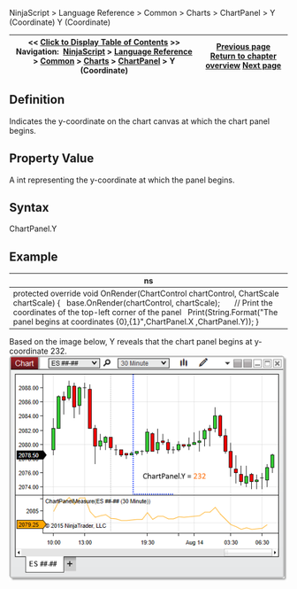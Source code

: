 ﻿
NinjaScript > Language Reference > Common > Charts > ChartPanel > Y (Coordinate)
Y (Coordinate)

| << [Click to Display Table of Contents](y_coordinate_chartpanel.md) >> **Navigation:**     [NinjaScript](ninjascript-1.md) > [Language Reference](language_reference_wip-1.md) > [Common](common-1.md) > [Charts](chart-1.md) > [ChartPanel](chartpanel-1.md) > Y (Coordinate) | [Previous page](x_coordinate_chartpanel-1.md) [Return to chapter overview](chartpanel-1.md) [Next page](chartscale-1.md) |
| --- | --- |

## Definition
Indicates the y-coordinate on the chart canvas at which the chart panel begins. 
## 
## Property Value
A int representing the y-coordinate at which the panel begins. 
 
## Syntax
ChartPanel.Y
## 
## Example
| ns |
| --- |
| protected override void OnRender(ChartControl chartControl, ChartScale chartScale) {    base.OnRender(chartControl, chartScale);         // Print the coordinates of the top-left corner of the panel    Print(String.Format("The panel begins at coordinates {0},{1}",ChartPanel.X ,ChartPanel.Y)); } |

Based on the image below, Y reveals that the chart panel begins at y-coordinate 232.
 
![ChartPanel_Y](chartpanel_y.png)
